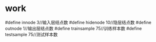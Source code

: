 # work
#define innode 3//输入层结点数
#define hidenode 10//隐层结点数
#define outnode 1//输出层结点数
#define trainsample 75//训练样本数
#define testsample 75//测试样本数
